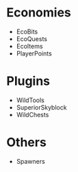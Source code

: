 # Economies
- EcoBits
- EcoQuests
- EcoItems
- PlayerPoints

# Plugins
- WildTools
- SuperiorSkyblock
- WildChests

# Others
- Spawners